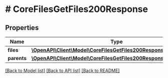 # # CoreFilesGetFiles200Response

## Properties

Name | Type | Description | Notes
------------ | ------------- | ------------- | -------------
**files** | [**\OpenAPI\Client\Model\CoreFilesGetFiles200ResponseFilesInner[]**](CoreFilesGetFiles200ResponseFilesInner.md) |  |
**parents** | [**\OpenAPI\Client\Model\CoreFilesGetFiles200ResponseParentsInner[]**](CoreFilesGetFiles200ResponseParentsInner.md) |  |

[[Back to Model list]](../../README.md#models) [[Back to API list]](../../README.md#endpoints) [[Back to README]](../../README.md)
